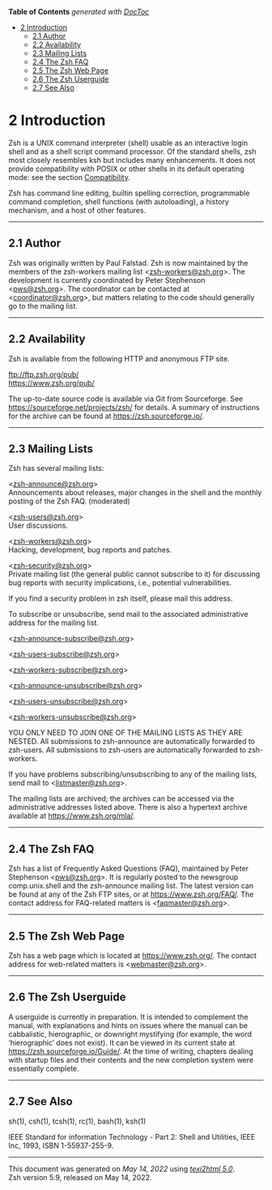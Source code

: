 <!-- START doctoc generated TOC please keep comment here to allow auto update -->
<!-- DON'T EDIT THIS SECTION, INSTEAD RE-RUN doctoc TO UPDATE -->
**Table of Contents**  *generated with [DocToc](https://github.com/thlorenz/doctoc)*

- [2 Introduction](#2-introduction)
  - [2.1 Author](#21-author)
  - [2.2 Availability](#22-availability)
  - [2.3 Mailing Lists](#23-mailing-lists)
  - [2.4 The Zsh FAQ](#24-the-zsh-faq)
  - [2.5 The Zsh Web Page](#25-the-zsh-web-page)
  - [2.6 The Zsh Userguide](#26-the-zsh-userguide)
  - [2.7 See Also](#27-see-also)

<!-- END doctoc generated TOC please keep comment here to allow auto update -->

<span id="Introduction"></span> <span id="Introduction-1"></span>

# 2 Introduction

<span id="index-introduction"></span>

Zsh is a UNIX command interpreter (shell) usable as an interactive login
shell and as a shell script command processor. Of the standard shells,
zsh most closely resembles ksh but includes many enhancements. It does
not provide compatibility with POSIX or other shells in its default
operating mode: see the section
[Compatibility](Invocation.html#Compatibility).

Zsh has command line editing, builtin spelling correction, programmable
command completion, shell functions (with autoloading), a history
mechanism, and a host of other features.

------------------------------------------------------------------------

<span id="Author"></span> <span id="Author-1"></span>

## 2.1 Author

<span id="index-author"></span>

Zsh was originally written by Paul Falstad. Zsh is now maintained by the
members of the zsh-workers mailing list \<zsh-workers@zsh.org>. The
development is currently coordinated by Peter Stephenson \<pws@zsh.org>.
The coordinator can be contacted at \<coordinator@zsh.org>, but matters
relating to the code should generally go to the mailing list.

------------------------------------------------------------------------

<span id="Availability"></span> <span id="Availability-1"></span>

## 2.2 Availability

Zsh is available from the following HTTP and anonymous FTP site.

<span id="index-FTP-sites-for-zsh"></span> <span
id="index-acquiring-zsh-by-FTP"></span> <span
id="index-availability-of-zsh"></span>

<ftp://ftp.zsh.org/pub/>  
<https://www.zsh.org/pub/>

The up-to-date source code is available via Git from Sourceforge. See
<https://sourceforge.net/projects/zsh/> for details. A summary of
instructions for the archive can be found at
<https://zsh.sourceforge.io/>.

------------------------------------------------------------------------

<span id="Mailing-Lists"></span> <span id="Mailing-Lists-1"></span>

## 2.3 Mailing Lists

<span id="index-mailing-lists"></span>

Zsh has several mailing lists:

\<zsh-announce@zsh.org>  
Announcements about releases, major changes in the shell and the monthly
posting of the Zsh FAQ. (moderated)

\<zsh-users@zsh.org>  
User discussions.

\<zsh-workers@zsh.org>  
Hacking, development, bug reports and patches.

\<zsh-security@zsh.org>  
Private mailing list (the general public cannot subscribe to it) for
discussing bug reports with security implications, i.e., potential
vulnerabilities.

If you find a security problem in zsh itself, please mail this address.

To subscribe or unsubscribe, send mail to the associated administrative
address for the mailing list.

\<zsh-announce-subscribe@zsh.org>

\<zsh-users-subscribe@zsh.org>

\<zsh-workers-subscribe@zsh.org>

\<zsh-announce-unsubscribe@zsh.org>

\<zsh-users-unsubscribe@zsh.org>

\<zsh-workers-unsubscribe@zsh.org>

  

YOU ONLY NEED TO JOIN ONE OF THE MAILING LISTS AS THEY ARE NESTED. All
submissions to zsh-announce are automatically forwarded to zsh-users.
All submissions to zsh-users are automatically forwarded to zsh-workers.

If you have problems subscribing/unsubscribing to any of the mailing
lists, send mail to \<listmaster@zsh.org>.

The mailing lists are archived; the archives can be accessed via the
administrative addresses listed above. There is also a hypertext archive
available at <https://www.zsh.org/mla/>.

------------------------------------------------------------------------

<span id="The-Zsh-FAQ"></span> <span id="The-Zsh-FAQ-1"></span>

## 2.4 The Zsh FAQ

Zsh has a list of Frequently Asked Questions (FAQ), maintained by Peter
Stephenson \<pws@zsh.org>. It is regularly posted to the newsgroup
comp.unix.shell and the zsh-announce mailing list. The latest version
can be found at any of the Zsh FTP sites, or at
<https://www.zsh.org/FAQ/>. The contact address for FAQ-related matters
is \<faqmaster@zsh.org>.

------------------------------------------------------------------------

<span id="The-Zsh-Web-Page"></span> <span
id="The-Zsh-Web-Page-1"></span>

## 2.5 The Zsh Web Page

Zsh has a web page which is located at <https://www.zsh.org/>. The
contact address for web-related matters is \<webmaster@zsh.org>.

------------------------------------------------------------------------

<span id="The-Zsh-Userguide"></span> <span
id="The-Zsh-Userguide-1"></span>

## 2.6 The Zsh Userguide

A userguide is currently in preparation. It is intended to complement
the manual, with explanations and hints on issues where the manual can
be cabbalistic, hierographic, or downright mystifying (for example, the
word ‘hierographic’ does not exist). It can be viewed in its current
state at <https://zsh.sourceforge.io/Guide/>. At the time of writing,
chapters dealing with startup files and their contents and the new
completion system were essentially complete.

------------------------------------------------------------------------

<span id="See-Also"></span> <span id="See-Also-1"></span>

## 2.7 See Also

sh(1), csh(1), tcsh(1), rc(1), bash(1), ksh(1)

IEEE Standard for information Technology - Part 2: Shell and Utilities,
IEEE Inc, 1993, ISBN 1-55937-255-9.

------------------------------------------------------------------------

This document was generated on *May 14, 2022* using [*texi2html
5.0*](http://www.nongnu.org/texi2html/).  
Zsh version 5.9, released on May 14, 2022.
